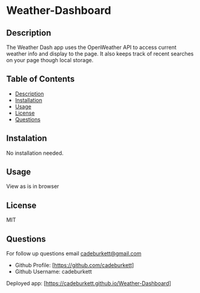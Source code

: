   # Weather-Dashboard

  ## Description
  The Weather Dash app uses the OpenWeather API to access current weather info and display to the page. It also keeps track of recent searches on your page though local storage.

  ## Table of Contents
  * [Description](#description)
  * [Installation](#installation)
  * [Usage](#usage)
  * [License](#license)
  * [Questions](#questions)

  ## Instalation
  No installation needed.

  ## Usage
  View as is in browser

  ## License
  MIT

  ## Questions
  For follow up questions email cadeburkett@gmail.com
  * Github Profile: [https://github.com/cadeburkett]
  * Github Username: cadeburkett

  Deployed app: [https://cadeburkett.github.io/Weather-Dashboard]